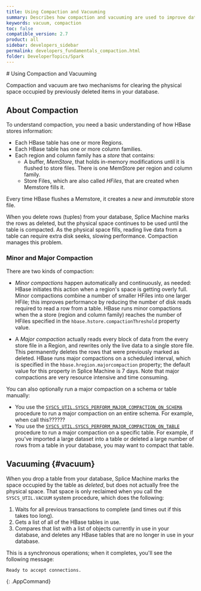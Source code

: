 ```yaml
---
title: Using Compaction and Vacuuming
summary: Describes how compaction and vacuuming are used to improve database performance.
keywords: vacuum, compaction
toc: false
compatible_version: 2.7
product: all
sidebar: developers_sidebar
permalink: developers_fundamentals_compaction.html
folder: DeveloperTopics/Spark
---
```

<section>
<div class="TopicContent" data-swiftype-index="true" markdown="1">
# Using Compaction and Vacuuming

Compaction and vacuum are two mechanisms for clearing the physical space occupied by previously deleted items in your database.

## About Compaction

To understand compaction, you need a basic understanding of how HBase stores information:
* Each HBase table has one or more Regions.
* Each HBase table has one or more column families.
* Each region and column family has a *store* that contains:
  * A buffer, *MemStore*, that holds in-memory modifications until it is flushed to store files. There is one MemStore per region and column family.
  * Store Files, which are also called *HFiles*, that are created when Memstore fills it.

Every time HBase flushes a Memstore, it creates a *new* and *immutable* store file.

When you delete rows (tuples) from your database, Splice Machine marks the rows as deleted, but the physical space continues to be used until the table is compacted. As the physical space fills, reading live data from a table can require extra disk seeks, slowing performance. Compaction manages this problem.

### Minor and Major Compaction
There are two kinds of compaction:

* *Minor compactions* happen automatically and continuously, as needed: HBase initiates this action when a region's space is getting overly full. Minor compactions combine a number of smaller HFiles into one larger HFile; this improves performance by reducing the number of disk reads required to read a row from a table. HBase runs minor compactions when the a store (region and column family) reaches the number of HFiles specified in the `hbase.hstore.compactionThreshold` property value.

* A *Major compaction* actually reads every block of data from the every store file in a Region, and rewrites only the live data to a single store file. This permanently deletes the rows that were previously marked as deleted. HBase runs major compactions on a scheduled interval, which is specified in the `hbase.hregion.majorcompaction` property; the default value for this property in Splice Machine is 7 days. Note that major compactions are very resource intensive and time consuming.

You can also optionally run a major compaction on a schema or table manually:
* You use the [`SYSCS_UTIL.SYSCS_PERFORM_MAJOR_COMPACTION_ON_SCHEMA`](sqlref_sysprocs_compactschema.html) procedure to run a major compaction on an entire schema. For example, <span class="Highlighted">when call this??????</span>
* You use the [`SYSCS_UTIL.SYSCS_PERFORM_MAJOR_COMPACTION_ON_TABLE`](sqlref_sysprocs_compacttable.html) procedure to run a major compaction on a specific table. For example, if you've imported a large dataset into a table or deleted a large number of rows from a table in your database, you may want to compact that table.

## Vacuuming {#vacuum}

When you drop a table from your database, Splice Machine marks the space occupied by the table as *deleted*, but does not actually free the physical space. That space is only reclaimed when you call the `SYSCS_UTIL.VACUUM` system procedure, which does the following:

1. Waits for all previous transactions to complete (and times out if this takes too long).
2. Gets a list of all of the HBase tables in use.
3. Compares that list with a list of objects currently in use in your database, and deletes any HBase tables that are no longer in use in your database.

This is a synchronous operations; when it completes, you'll see the following message:
```
Ready to accept connections.
```
{: .AppCommand}

</div>
</section>
